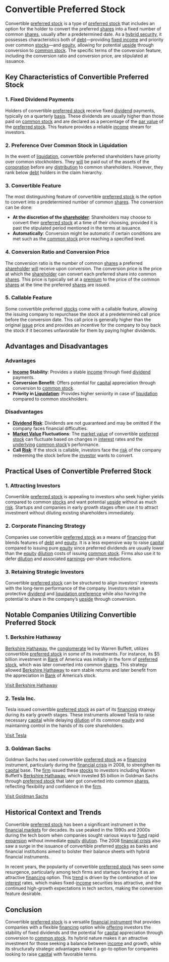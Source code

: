 # Convertible Preferred Stock

Convertible [preferred stock](../p/preferred_stock.md) is a type of [preferred stock](../p/preferred_stock.md) that includes an option for the holder to convert the preferred [shares](../s/shares.md) into a fixed number of common [shares](../s/shares.md), usually after a predetermined date. As a [hybrid security](../h/hybrid_security.md), it possesses characteristics both of [debt](../d/debt.md)—providing [fixed income](../f/fixed_income.md) and priority over common [stocks](../s/stock.md)—and [equity](../e/equity.md), allowing for potential [upside](../u/upside.md) through conversion to [common stock](../c/common_stock.md). The specific terms of the conversion feature, including the conversion ratio and conversion price, are stipulated at issuance.

## Key Characteristics of Convertible Preferred Stock

### 1. **Fixed Dividend Payments** 

Holders of convertible [preferred stock](../p/preferred_stock.md) receive fixed [dividend](../d/dividend.md) payments, typically on a quarterly [basis](../b/basis.md). These dividends are usually higher than those paid on [common stock](../c/common_stock.md) and are declared as a percentage of the [par value](../p/par_value.md) of the [preferred stock](../p/preferred_stock.md). This feature provides a reliable [income](../i/income.md) stream for investors.

### 2. **Preference Over Common Stock in Liquidation**

In the event of [liquidation](../l/liquidation.md), convertible preferred shareholders have priority over common stockholders. They [will](../w/will.md) be paid out of the assets of the [corporation](../c/corporation.md) before any [distribution](../d/distribution.md) to common shareholders. However, they rank below [debt](../d/debt.md) holders in the claim hierarchy.

### 3. **Convertible Feature**

The most distinguishing feature of convertible [preferred stock](../p/preferred_stock.md) is the option to convert into a predetermined number of common [shares](../s/shares.md). The conversion can be done:
- **At the discretion of the [shareholder](../s/shareholder.md)**: Shareholders may choose to convert their [preferred stock](../p/preferred_stock.md) at a time of their choosing, provided it is past the stipulated period mentioned in the terms at issuance.
- **Automatically**: Conversion might be automatic if certain conditions are met such as the [common stock](../c/common_stock.md) price reaching a specified level.

### 4. **Conversion Ratio and Conversion Price**

The conversion ratio is the number of common [shares](../s/shares.md) a preferred [shareholder](../s/shareholder.md) [will](../w/will.md) receive upon conversion. The conversion price is the price at which the [shareholder](../s/shareholder.md) can convert each preferred share into common [shares](../s/shares.md). This price is typically set at a [premium](../p/premium.md) to the price of the common [shares](../s/shares.md) at the time the preferred [shares](../s/shares.md) are issued.

### 5. **Callable Feature**

Some convertible preferred [stocks](../s/stock.md) come with a callable feature, allowing the issuing company to repurchase the stock at a predetermined call price before the conversion date. This call price is generally higher than the original [issue](../i/issue.md) price and provides an incentive for the company to buy back the stock if it becomes unfavorable for them by paying higher dividends.

## Advantages and Disadvantages

### Advantages

- **[Income](../i/income.md) Stability**: Provides a stable [income](../i/income.md) through fixed [dividend](../d/dividend.md) payments.
- **Conversion Benefit**: Offers potential for [capital](../c/capital.md) appreciation through conversion to [common stock](../c/common_stock.md).
- **Priority in [Liquidation](../l/liquidation.md)**: Provides higher seniority in case of [liquidation](../l/liquidation.md) compared to common stockholders.

### Disadvantages

- **[Dividend](../d/dividend.md) [Risk](../r/risk.md)**: Dividends are not guaranteed and may be omitted if the company faces financial difficulties.
- **[Market Value](../m/market_value.md) Fluctuations**: The [market value](../m/market_value.md) of convertible [preferred stock](../p/preferred_stock.md) can fluctuate based on changes in [interest](../i/interest.md) rates and the [underlying](../u/underlying.md) [common stock](../c/common_stock.md)’s performance.
- **Call [Risk](../r/risk.md)**: If the stock is callable, investors face the [risk](../r/risk.md) of the company redeeming the stock before the [investor](../i/investor.md) wants to convert.

## Practical Uses of Convertible Preferred Stock

### 1. **Attracting Investors**

Convertible [preferred stock](../p/preferred_stock.md) is appealing to investors who seek higher yields compared to common [stocks](../s/stock.md) and want potential [upside](../u/upside.md) without as much [risk](../r/risk.md). Startups and companies in early growth stages often use it to attract investment without diluting existing shareholders immediately.

### 2. **Corporate Financing Strategy**

Companies use convertible [preferred stock](../p/preferred_stock.md) as a means of [financing](../f/financing.md) that blends features of [debt](../d/debt.md) and [equity](../e/equity.md). It is a less expensive way to raise [capital](../c/capital.md) compared to issuing pure [equity](../e/equity.md) since preferred dividends are usually lower than the [equity](../e/equity.md) [dilution](../d/dilution.md) costs of issuing [common stock](../c/common_stock.md). Firms also use it to defer [dilution](../d/dilution.md) and associated [earnings](../e/earnings.md)-per-share reductions.

### 3. **Retaining Strategic Investors**

Convertible [preferred stock](../p/preferred_stock.md) can be structured to align investors' interests with the long-term performance of the company. Investors retain a protective [dividend](../d/dividend.md) and [liquidation preference](../l/liquidation_preference.md) while also having the potential to share in the company’s [upside](../u/upside.md) through conversion.

## Notable Companies Utilizing Convertible Preferred Stock

### 1. **Berkshire Hathaway**
[Berkshire Hathaway](../b/berkshire_hathaway.md), the [conglomerate](../c/conglomerate.md) led by Warren Buffett, utilizes convertible [preferred stock](../p/preferred_stock.md) in some of its investments. For instance, its $5 billion investment in [Bank](../b/bank.md) of America was initially in the form of [preferred stock](../p/preferred_stock.md), which was later converted into common [shares](../s/shares.md). This strategy allowed [Berkshire Hathaway](../b/berkshire_hathaway.md) to earn stable returns and later benefit from the appreciation in [Bank](../b/bank.md) of America’s stock.

[Visit Berkshire Hathaway](https://www.berkshirehathaway.com)

### 2. **Tesla Inc.**

Tesla issued convertible [preferred stock](../p/preferred_stock.md) as part of its [financing](../f/financing.md) strategy during its early growth stages. These instruments allowed Tesla to raise necessary [capital](../c/capital.md) while delaying [dilution](../d/dilution.md) of its common [equity](../e/equity.md) and maintaining control in the hands of its core shareholders.

[Visit Tesla](https://www.tesla.com)

### 3. **Goldman Sachs**

Goldman Sachs has used convertible [preferred stock](../p/preferred_stock.md) as a [financing](../f/financing.md) instrument, particularly during the [financial crisis](../f/financial_crisis.md) in 2008, to strengthen its [capital](../c/capital.md) base. The [firm](../f/firm.md) issued these [stocks](../s/stock.md) to investors including Warren Buffett’s [Berkshire Hathaway](../b/berkshire_hathaway.md), which invested $5 billion in Goldman Sachs through [preferred stock](../p/preferred_stock.md) that later got converted into common [shares](../s/shares.md), reflecting flexibility and confidence in the [firm](../f/firm.md).

[Visit Goldman Sachs](https://www.goldmansachs.com)

## Historical Context and Trends

Convertible [preferred stock](../p/preferred_stock.md) has been a significant instrument in the [financial markets](../f/financial_market.md) for decades. Its use peaked in the 1990s and 2000s during the tech boom when companies sought various ways to [fund](../f/fund.md) rapid [expansion](../e/expansion.md) without immediate [equity](../e/equity.md) [dilution](../d/dilution.md). The 2008 [financial crisis](../f/financial_crisis.md) also saw a surge in the issuance of convertible preferred [stocks](../s/stock.md) as banks and financial institutions aimed to bolster their balance sheets with hybrid financial instruments.

In recent years, the popularity of convertible [preferred stock](../p/preferred_stock.md) has seen some resurgence, particularly among tech firms and startups favoring it as an attractive [financing](../f/financing.md) option. This [trend](../t/trend.md) is driven by the combination of low [interest](../i/interest.md) rates, which makes fixed-[income](../i/income.md) securities less attractive, and the continued high-growth expectations in tech sectors, making the conversion feature desirable.

## Conclusion

Convertible [preferred stock](../p/preferred_stock.md) is a versatile [financial instrument](../f/financial_instrument.md) that provides companies with a flexible [financing](../f/financing.md) option while [offering](../o/offering.md) investors the stability of fixed dividends and the potential for [capital](../c/capital.md) appreciation through conversion to [common stock](../c/common_stock.md). Its hybrid nature makes it an attractive investment for those seeking a balance between [income](../i/income.md) and growth, while its structurally strategic advantages make it a go-to option for companies looking to raise [capital](../c/capital.md) with favorable terms.